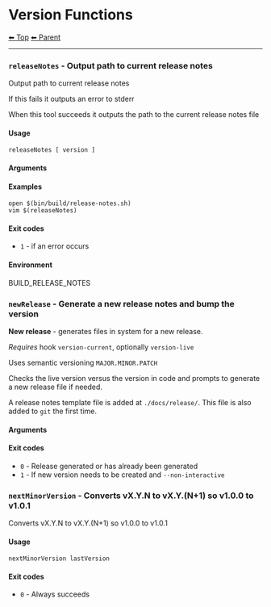 # Version Functions

<!-- TEMPLATE header 2 -->
[⬅ Top](index.md) [⬅ Parent ](../index.md)
<hr />


### `releaseNotes` - Output path to current release notes

Output path to current release notes

If this fails it outputs an error to stderr

When this tool succeeds it outputs the path to the current release notes file



#### Usage

    releaseNotes [ version ]
    

#### Arguments



#### Examples

    open $(bin/build/release-notes.sh)
    vim $(releaseNotes)

#### Exit codes

- `1` - if an error occurs

#### Environment

BUILD_RELEASE_NOTES

### `newRelease` - Generate a new release notes and bump the version

**New release** - generates files in system for a new release.

*Requires* hook `version-current`, optionally `version-live`

Uses semantic versioning `MAJOR.MINOR.PATCH`

Checks the live version versus the version in code and prompts to
generate a new release file if needed.

A release notes template file is added at `./docs/release/`. This file is
also added to `git` the first time.

#### Arguments



#### Exit codes

- `0` - Release generated or has already been generated
- `1` - If new version needs to be created and `--non-interactive`

### `nextMinorVersion` - Converts vX.Y.N to vX.Y.(N+1) so v1.0.0 to v1.0.1

Converts vX.Y.N to vX.Y.(N+1) so v1.0.0 to v1.0.1

#### Usage

    nextMinorVersion lastVersion
    

#### Exit codes

- `0` - Always succeeds
